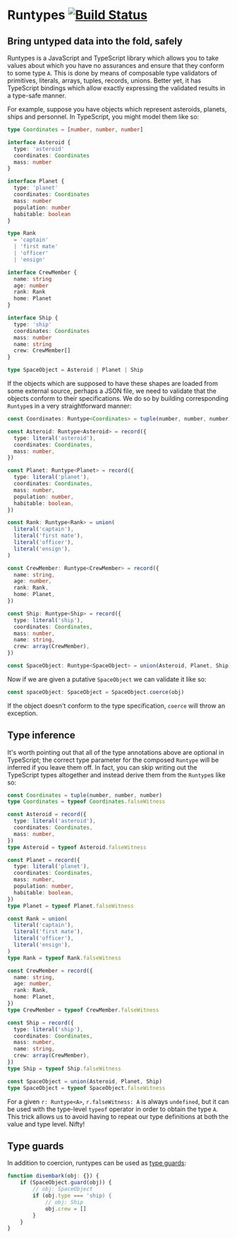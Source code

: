 # Runtypes [![Build Status](https://travis-ci.org/pelotom/runtypes.svg?branch=master)](https://travis-ci.org/pelotom/runtypes)



## Bring untyped data into the fold, safely

Runtypes is a JavaScript and TypeScript library which allows you to take values about which you have no assurances and ensure
that they conform to some type `A`. This is done by means of composable type validators of primitives, literals, arrays,
tuples, records, unions. Better yet, it has TypeScript bindings which allow exactly expressing the validated results in a type-safe
manner.

For example, suppose you have objects which represent asteroids, planets, ships and personnel. In TypeScript, you might model
them like so:

```ts
type Coordinates = [number, number, number]

interface Asteroid {
  type: 'asteroid'
  coordinates: Coordinates
  mass: number
}

interface Planet {
  type: 'planet'
  coordinates: Coordinates
  mass: number
  population: number
  habitable: boolean
}

type Rank
  = 'captain'
  | 'first mate'
  | 'officer'
  | 'ensign'

interface CrewMember {
  name: string
  age: number
  rank: Rank
  home: Planet
}

interface Ship {
  type: 'ship'
  coordinates: Coordinates
  mass: number
  name: string
  crew: CrewMember[]
}

type SpaceObject = Asteroid | Planet | Ship
```

If the objects which are supposed to have these shapes are loaded from some external source, perhaps a JSON file, we need to
validate that the objects conform to their specifications. We do so by building corresponding `Runtype`s in a very straightforward
manner:

```ts
const Coordinates: Runtype<Coordinates> = tuple(number, number, number)

const Asteroid: Runtype<Asteroid> = record({
  type: literal('asteroid'),
  coordinates: Coordinates,
  mass: number,
})

const Planet: Runtype<Planet> = record({
  type: literal('planet'),
  coordinates: Coordinates,
  mass: number,
  population: number,
  habitable: boolean,
})

const Rank: Runtype<Rank> = union(
  literal('captain'),
  literal('first mate'),
  literal('officer'),
  literal('ensign'),
)

const CrewMember: Runtype<CrewMember> = record({
  name: string,
  age: number,
  rank: Rank,
  home: Planet,
})

const Ship: Runtype<Ship> = record({
  type: literal('ship'),
  coordinates: Coordinates,
  mass: number,
  name: string,
  crew: array(CrewMember),
})

const SpaceObject: Runtype<SpaceObject> = union(Asteroid, Planet, Ship)
```

Now if we are given a putative `SpaceObject` we can validate it like so:

```ts
const spaceObject: SpaceObject = SpaceObject.coerce(obj)
```

If the object doesn't conform to the type specification, `coerce` will throw an exception.

## Type inference

It's worth pointing out that all of the type annotations above are optional in TypeScript; the correct type parameter
for the composed `Runtype` will be inferred if you leave them off. In fact, you can skip writing out the TypeScript
types altogether and instead derive them from the `Runtype`s like so:

```ts
const Coordinates = tuple(number, number, number)
type Coordinates = typeof Coordinates.falseWitness

const Asteroid = record({
  type: literal('asteroid'),
  coordinates: Coordinates,
  mass: number,
})
type Asteroid = typeof Asteroid.falseWitness

const Planet = record({
  type: literal('planet'),
  coordinates: Coordinates,
  mass: number,
  population: number,
  habitable: boolean,
})
type Planet = typeof Planet.falseWitness

const Rank = union(
  literal('captain'),
  literal('first mate'),
  literal('officer'),
  literal('ensign'),
)
type Rank = typeof Rank.falseWitness

const CrewMember = record({
  name: string,
  age: number,
  rank: Rank,
  home: Planet,
})
type CrewMember = typeof CrewMember.falseWitness

const Ship = record({
  type: literal('ship'),
  coordinates: Coordinates,
  mass: number,
  name: string,
  crew: array(CrewMember),
})
type Ship = typeof Ship.falseWitness

const SpaceObject = union(Asteroid, Planet, Ship)
type SpaceObject = typeof SpaceObject.falseWitness
```

For a given `r: Runtype<A>`, `r.falseWitness: A` is always `undefined`, but it can be used with the
type-level `typeof` operator in order to obtain the type `A`. This trick allows us to avoid having to repeat our
type definitions at both the value and type level. Nifty!

## Type guards

In addition to coercion, runtypes can be used as [type guards](https://basarat.gitbooks.io/typescript/content/docs/types/typeGuard.html):

```ts
function disembark(obj: {}) {
    if (SpaceObject.guard(obj)) {
        // obj: SpaceObject
        if (obj.type === 'ship) {
            // obj: Ship
            obj.crew = []
        }
    }
}
```